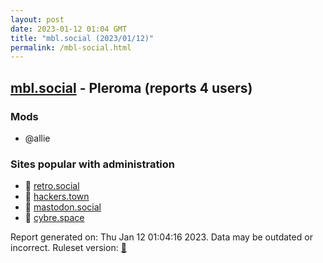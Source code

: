 ```yaml
---
layout: post
date: 2023-01-12 01:04 GMT
title: "mbl.social (2023/01/12)"
permalink: /mbl-social.html
---
```



## [mbl.social](https://mbl.social) - Pleroma (reports 4 users)

### Mods
 * @allie

### Sites popular with administration

* 🐘 [retro.social](/retro-social.html)
* 🐘 [hackers.town](/hackers-town.html)
* 🐘 [mastodon.social](/mastodon-social.html)
* 🐘 [cybre.space](/cybre-space.html)

Report generated on: Thu Jan 12 01:04:16 2023. Data may be outdated or incorrect.
Ruleset version: [🧁](/version-cupcake)
